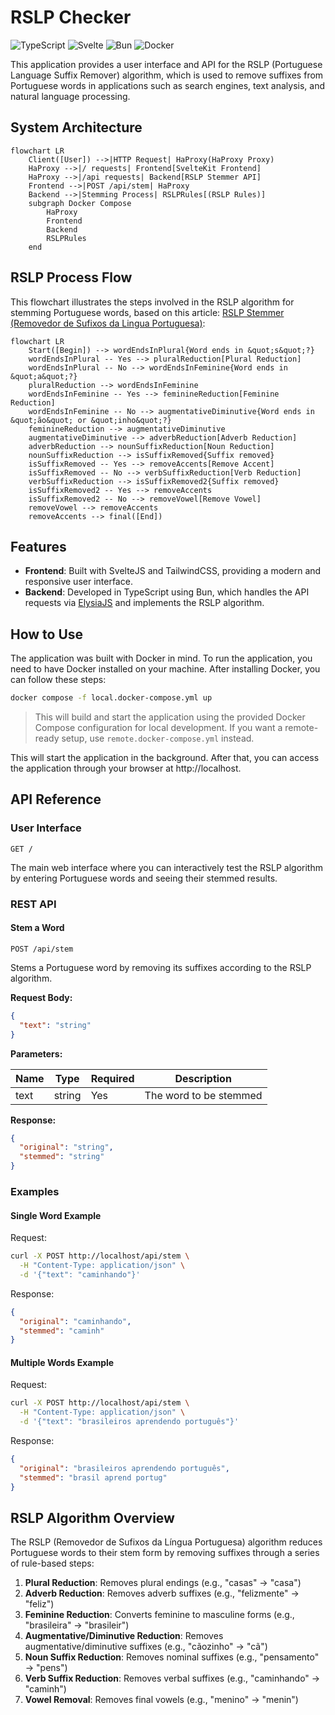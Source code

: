 # RSLP Checker

![TypeScript](https://img.shields.io/badge/typescript-%23007ACC.svg?style=for-the-badge&logo=typescript&logoColor=white)
![Svelte](https://img.shields.io/badge/svelte-%23f1413d.svg?style=for-the-badge&logo=svelte&logoColor=white)
![Bun](https://img.shields.io/badge/Bun-%23000000.svg?style=for-the-badge&logo=bun&logoColor=white)
![Docker](https://img.shields.io/badge/docker-%230db7ed.svg?style=for-the-badge&logo=docker&logoColor=white)

This application provides a user interface and API for the RSLP (Portuguese Language Suffix Remover) algorithm, which is used to remove suffixes from Portuguese words in applications such as search engines, text analysis, and natural language processing.

## System Architecture

```mermaid
flowchart LR
    Client([User]) -->|HTTP Request| HaProxy(HaProxy Proxy)
    HaProxy -->|/ requests| Frontend[SvelteKit Frontend]
    HaProxy -->|/api requests| Backend[RSLP Stemmer API]
    Frontend -->|POST /api/stem| HaProxy
    Backend -->|Stemming Process| RSLPRules[(RSLP Rules)]
    subgraph Docker Compose
        HaProxy
        Frontend
        Backend
        RSLPRules
    end
```

## RSLP Process Flow

This flowchart illustrates the steps involved in the RSLP algorithm for stemming Portuguese words, based on this article: [RSLP Stemmer (Removedor de Sufixos da Lingua Portuguesa)](https://www.inf.ufrgs.br/~viviane/rslp):

```mermaid
flowchart LR
    Start([Begin]) --> wordEndsInPlural{Word ends in &quot;s&quot;?}
    wordEndsInPlural -- Yes --> pluralReduction[Plural Reduction]
    wordEndsInPlural -- No --> wordEndsInFeminine{Word ends in &quot;a&quot;?}
    pluralReduction --> wordEndsInFeminine
    wordEndsInFeminine -- Yes --> feminineReduction[Feminine Reduction]
    wordEndsInFeminine -- No --> augmentativeDiminutive{Word ends in &quot;ão&quot; or &quot;inho&quot;?}
    feminineReduction --> augmentativeDiminutive
    augmentativeDiminutive --> adverbReduction[Adverb Reduction]
    adverbReduction --> nounSuffixReduction[Noun Reduction]
    nounSuffixReduction --> isSuffixRemoved{Suffix removed}
    isSuffixRemoved -- Yes --> removeAccents[Remove Accent]
    isSuffixRemoved -- No --> verbSuffixReduction[Verb Reduction]
    verbSuffixReduction --> isSuffixRemoved2{Suffix removed}
    isSuffixRemoved2 -- Yes --> removeAccents
    isSuffixRemoved2 -- No --> removeVowel[Remove Vowel]
    removeVowel --> removeAccents
    removeAccents --> final([End])
```

## Features

- **Frontend**: Built with SvelteJS and TailwindCSS, providing a modern and responsive user interface.
- **Backend**: Developed in TypeScript using Bun, which handles the API requests via [ElysiaJS](https://elysiajs.com) and implements the RSLP algorithm.

## How to Use

The application was built with Docker in mind. To run the application, you need to have Docker installed on your machine. After installing Docker, you can follow these steps:

```sh
docker compose -f local.docker-compose.yml up
```
> This will build and start the application using the provided Docker Compose configuration for local development. If you want a remote-ready setup, use `remote.docker-compose.yml` instead.

This will start the application in the background. After that, you can access the application through your browser at http://localhost.

## API Reference

### User Interface

`GET /`

The main web interface where you can interactively test the RSLP algorithm by entering Portuguese words and seeing their stemmed results.

### REST API

#### Stem a Word

```
POST /api/stem
```

Stems a Portuguese word by removing its suffixes according to the RSLP algorithm.

**Request Body:**

```json
{
  "text": "string"
}
```

**Parameters:**

| Name | Type   | Required | Description                     |
|------|--------|----------|---------------------------------|
| text | string | Yes      | The word to be stemmed          |

**Response:**

```json
{
  "original": "string",
  "stemmed": "string"
}
```

### Examples

#### Single Word Example

Request:
```sh
curl -X POST http://localhost/api/stem \
  -H "Content-Type: application/json" \
  -d '{"text": "caminhando"}'
```

Response:
```json
{
  "original": "caminhando",
  "stemmed": "caminh"
}
```

#### Multiple Words Example

Request:
```sh
curl -X POST http://localhost/api/stem \
  -H "Content-Type: application/json" \
  -d '{"text": "brasileiros aprendendo português"}'
```

Response:
```json
{
  "original": "brasileiros aprendendo português",
  "stemmed": "brasil aprend portug"
}
```

## RSLP Algorithm Overview

The RSLP (Removedor de Sufixos da Língua Portuguesa) algorithm reduces Portuguese words to their stem form by removing suffixes through a series of rule-based steps:

1. **Plural Reduction**: Removes plural endings (e.g., "casas" → "casa")
2. **Adverb Reduction**: Removes adverb suffixes (e.g., "felizmente" → "feliz")
3. **Feminine Reduction**: Converts feminine to masculine forms (e.g., "brasileira" → "brasileir")
4. **Augmentative/Diminutive Reduction**: Removes augmentative/diminutive suffixes (e.g., "cãozinho" → "cã")
5. **Noun Suffix Reduction**: Removes nominal suffixes (e.g., "pensamento" → "pens")
6. **Verb Suffix Reduction**: Removes verbal suffixes (e.g., "caminhando" → "caminh")
7. **Vowel Removal**: Removes final vowels (e.g., "menino" → "menin")
